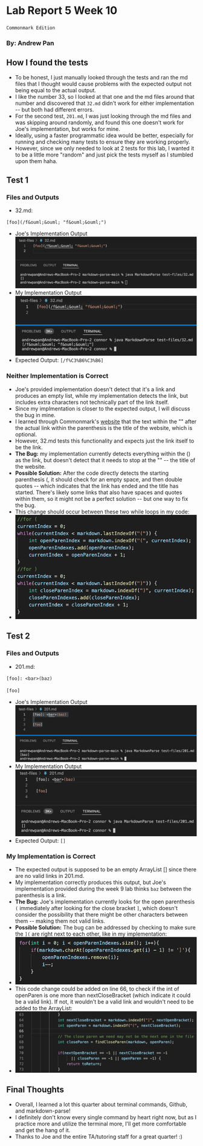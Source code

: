 # Lab Report 5 Week 10
`Commonmark Edition`
### By: Andrew Pan

## How I found the tests
- To be honest, I just manually looked through the tests and ran the md files that I thought would cause problems with the expected output not being equal to the actual output. 
- I like the number 33, so I looked at that one and the md files around that number and discovered that `32.md` didn't work for either implementation -- but both had different errors. 
- For the second test, `201.md`, I was just looking through the md files and was skipping around randomly, and found this one doesn't work for Joe's implementation, but works for mine. 
- Ideally, using a faster programmatic idea would be better, especially for running and checking many tests to ensure they are working properly.
- However, since we only needed to look at 2 tests for this lab, I wanted it to be a little more "random" and just pick the tests myself as I stumbled upon them haha.

## Test 1 
### Files and Outputs
- 32.md: 
```
[foo](/f&ouml;&ouml; "f&ouml;&ouml;")
```
- Joe's Implementation Output![Joe](32mdjoe.png)
- My Implementation Output![My](32mdmine.png)
- Expected Output: 
`[/f%C3%B6%C3%B6]`
### Neither Implementation is Correct
- Joe's provided implementation doesn't detect that it's a link and produces an empty list, while my implementation detects the link, but includes extra characters not technically part of the link itself. 
- Since my implmentation is closer to the expected output, I will discuss the bug in mine. 
- I learned through Commonmark's [website](https://commonmark.org/help/tutorial/07-links.html) that the text within the "" after the actual link within the parenthesis is the title of the website, which is optional.
- However, 32.md tests this functionality and expects just the link itself to be the link. 
- __The Bug:__ my implementation currently detects everything within the () as the link, but doesn't detect that it needs to stop at the "" -- the title of the website. 
- __Possible Solution:__ After the code directly detects the starting parenthesis (, it should check for an empty space, and then double quotes -- which indicates that the link has ended and the title has started. There's likely some links that also have spaces and quotes within them, so it might not be a perfect solution -- but one way to fix the bug. 
- This change should occur between these two while loops in my code:
- ![Code](32mdsolution.png) 

## Test 2 
### Files and Outputs
- 201.md: 
```
[foo]: <bar>(baz)

[foo]
```
- Joe's Implementation Output![Joe](201mdjoe.png)
- My Implementation Output![My](201mdmine.png)
- Expected Output: 
`[]`
### My Implementation is Correct
- The expected output is supposed to be an empty ArrayList [] since there are no valid links in 201.md. 
- My implementation correctly produces this output, but Joe's implementation provided during the week 9 lab thinks `baz` between the parenthesis is a link. 
- __The Bug:__ Joe's implementation currently looks for the open parenthesis `(` immediately after looking for the close bracket `]`, which doesn't consider the possibility that there might be other characters between them -- making them not valid links. 
- __Possible Solution:__ The bug can be addressed by checking to make sure the `](` are right next to each other, like in my implementation: 
- ![Code](201mdsolution.png)
- This code change could be added on line 66, to check if the int of openParen is one more than nextCloseBracket (which indicate it could be a valid link). If not, it wouldn't be a valid link and wouldn't need to be added to the ArrayList:
- ![Code](201mdbug.png) 

## Final Thoughts
- Overall, I learned a lot this quarter about terminal commands, Github, and markdown-parse!
- I definitely don't know every single command by heart right now, but as I practice more and utilize the terminal more, I'll get more comfortable and get the hang of it. 
- Thanks to Joe and the entire TA/tutoring staff for a great quarter! :) 
